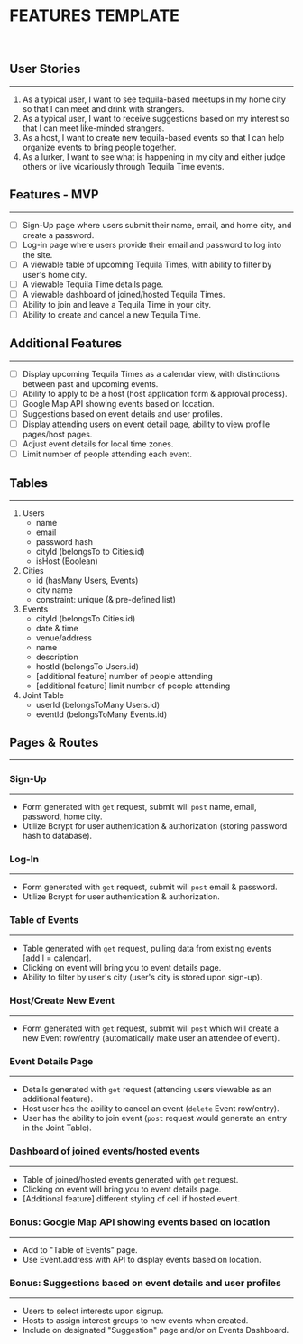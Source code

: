 # FEATURES TEMPLATE
​
## User Stories
------------
1. As a typical user, I want to see tequila-based meetups in my home city so that I can meet and drink with strangers.
2. As a typical user, I want to receive suggestions based on my interest so that I can meet like-minded strangers.
3. As a host, I want to create new tequila-based events so that I can help organize events to bring people together.
4. As a lurker, I want to see what is happening in my city and either judge others or live vicariously through Tequila Time events.
​
## Features - MVP
--------------
- [ ] Sign-Up page where users submit their name, email, and home city, and create a password.
- [ ] Log-in page where users provide their email and password to log into the site.
- [ ] A viewable table of upcoming Tequila Times, with ability to filter by user's home city.
- [ ] A viewable Tequila Time details page.
- [ ] A viewable dashboard of joined/hosted Tequila Times.
- [ ] Ability to join and leave a Tequila Time in your city.
- [ ] Ability to create and cancel a new Tequila Time.
​
## Additional Features
-------------------
- [ ] Display upcoming Tequila Times as a calendar view, with distinctions between past and upcoming events.
- [ ] Ability to apply to be a host (host application form & approval process).
- [ ] Google Map API showing events based on location.
- [ ] Suggestions based on event details and user profiles.
- [ ] Display attending users on event detail page, ability to view profile pages/host pages.
- [ ] Adjust event details for local time zones.
- [ ] Limit number of people attending each event.
​
## Tables
------
1. Users
    - name
    - email
    - password hash
    - cityId (belongsTo to Cities.id)
    - isHost (Boolean)
​
2. Cities
    - id (hasMany Users, Events)
    - city name
    - constraint: unique (& pre-defined list)
​
3. Events
    - cityId (belongsTo Cities.id)
    - date & time
    - venue/address
    - name
    - description
    - hostId (belongsTo Users.id)
    - [additional feature] number of people attending
    - [additional feature] limit number of people attending
​
4. Joint Table
    - userId (belongsToMany Users.id)
    - eventId (belongsToMany Events.id)
​
​
## Pages & Routes
--------------
### Sign-Up
-------
- Form generated with `get` request, submit will `post` name, email, password, home city.
- Utilize Bcrypt for user authentication & authorization (storing password hash to database).
​
### Log-In
------
- Form generated with `get` request, submit will `post` email & password.
- Utilize Bcrypt for user authentication & authorization.
​
### Table of Events
------------------
- Table generated with `get` request, pulling data from existing events [add'l = calendar].
- Clicking on event will bring you to event details page.
- Ability to filter by user's city (user's city is stored upon sign-up).
​
### Host/Create New Event
----------
- Form generated with `get` request, submit will `post` which will create a new Event row/entry (automatically make user an attendee of event).
​
### Event Details Page
------------
- Details generated with `get` request (attending users viewable as an additional feature).
- Host user has the ability to cancel an event (`delete` Event row/entry).
- User has the ability to join event (`post` request would generate an entry in the Joint Table).
​
### Dashboard of joined events/hosted events
----------------------------------------
- Table of joined/hosted events generated with `get` request.
- Clicking on event will bring you to event details page.
- [Additional feature] different styling of cell if hosted event.
​
### Bonus: Google Map API showing events based on location
------------------------------------------------------
- Add to "Table of Events" page.
- Use Event.address with API to display events based on location.
​
### Bonus: Suggestions based on event details and user profiles
-----------------------------------------------------------
- Users to select interests upon signup.
- Hosts to assign interest groups to new events when created.
- Include on designated "Suggestion" page and/or on Events Dashboard.
